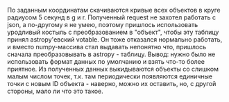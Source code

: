 По заданным координатам скачиваются кривые всех объектов в круге радиусом 5 секунд в g и r. Полученный request не захотел работать
с json, а по-другому я не умею, поэтому пришлось использовать уродливый костыль с преобразованием в "объект", чтобы эту таблицу 
принял astropy'евский votable. Он тоже отказался нормально работать, и вместо numpy-массива стал выдавать непонятно что, пришлось
сначала преобразовывать в astropy - таблицу.
Вывод: нужно было не использовать формат данных по умолчанию и взять что-то более приятное.
Из полученных данных выкидываются объекты со слишком малым числом точек, т.к. там периодически появляются единичные точки с новым
ID объекта - наверно, можно их оставить, но, с другой стороны, мало ли что это такое.

